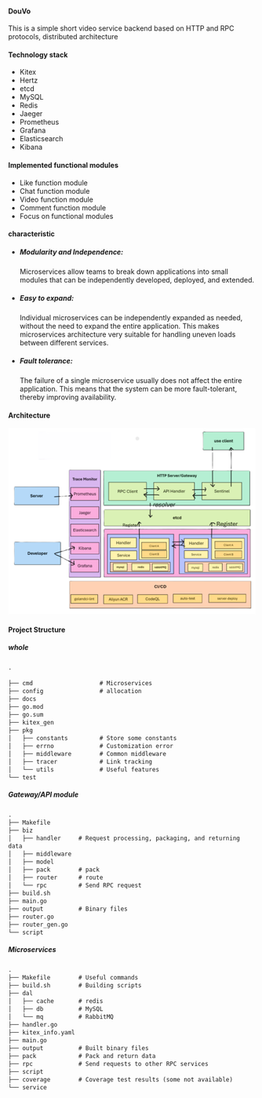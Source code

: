 
#### DouVo
This is a simple short video service backend based on HTTP and RPC protocols, distributed architecture


#### Technology stack
 - Kitex
 - Hertz
 - etcd
 - MySQL
 - Redis
 - Jaeger
 - Prometheus
 - Grafana
 - Elasticsearch
 - Kibana


#### Implemented functional modules
 - Like function module
 - Chat function module
 - Video function module
 - Comment function module
 - Focus on functional modules


#### characteristic
 - ##### Modularity and Independence: 
    Microservices allow teams to break down applications into small modules that can be independently developed, deployed, and extended.
 - ##### Easy to expand: 
    Individual microservices can be independently expanded as needed, without the need to expand the entire application. This makes microservices architecture very suitable for handling uneven loads between different services.
 - ##### Fault tolerance: 
    The failure of a single microservice usually does not affect the entire application. This means that the system can be more fault-tolerant, thereby improving availability.


#### Architecture
![architecture](./docs/img/AAarchitecture.png)


#### Project Structure


##### whole
```
.

├── cmd                   # Microservices
├── config                # allocation
├── docs
├── go.mod
├── go.sum
├── kitex_gen
├── pkg
│   ├── constants         # Store some constants
│   ├── errno             # Customization error
│   ├── middleware        # Common middleware
│   ├── tracer            # Link tracking
│   └── utils             # Useful features
└── test
```

##### Gateway/API module
```
.
├── Makefile
├── biz
│   ├── handler     # Request processing, packaging, and returning data
│   ├── middleware
│   ├── model
│   ├── pack        # pack
│   ├── router      # route
│   └── rpc         # Send RPC request
├── build.sh
├── main.go
├── output          # Binary files
├── router.go
├── router_gen.go
└── script
```

##### Microservices
```
.
├── Makefile        # Useful commands
├── build.sh        # Building scripts
├── dal
│   ├── cache       # redis
│   ├── db          # MySQL
│   └── mq          # RabbitMQ
├── handler.go
├── kitex_info.yaml
├── main.go
├── output          # Built binary files
├── pack            # Pack and return data
├── rpc             # Send requests to other RPC services
├── script
├── coverage        # Coverage test results (some not available)
└── service
```
